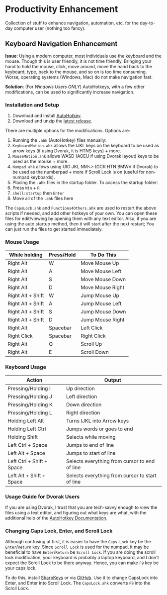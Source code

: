# Productivity Enhancement

Collection of stuff to enhance navigation, automation, etc. for the day-to-day computer user (nothing too fancy).

## Keyboard Navigation Enhancement

**Issue**:
Using a modern computer, most individuals use the keyboard and the mouse. 
Though this is user friendly, it is not time friendly. 
Bringing your hand to hold the mouse, click, move around, move the hand back to the keyboard, type, back to the mouse, and so on is too time consuming. 
Worse, operating systems (Windows, Mac) do not make navigation fast.

**Solution**:
(For *Windows Users ONLY*) AutoHotkeys, with a few other modifications, can be used to significantly increase navigation.

### Installation and Setup

1. Download and install [AutoHotkey](https://www.autohotkey.com).
2. Download and unzip the [latest release](https://github.com/TiberiusDreadnought/ProductivityEnhancement/releases/).

There are multiple options for the modifications.
Options are:

1. Running the `.ahk` (AutoHotkey) files manually:
  1. `KeyboardMotion.ahk` allows the IJKL keys on the keyboard to be used as arrow keys (if using Dvorak, it is HTNS keys) + more.
  2. `MouseMotion.ahk` allows WASD (AOEU if using Dvorak layout) keys to be used as the mouse + more.
  3. `Numpad.ahk` allows using UIO JKL NM<> (GCR HTN BMWV if Dvorak) to be used as the numberpad + more if Scroll Lock is on (useful for non-numpad keyboards).
2. Placing the `.ahk` files in the startup folder. To access the startup folder:
  1. Press `Win` + `R`
  2. `shell:startup` then `Enter`
  3. Move all of the `.ahk` files here

The `CapsLock.ahk` and `Functions4Others.ahk` are used to restart the above scripts if needed, and add other hotkeys of your own.
You can open these files for edit/viewing by opening them with any text editor.
Also, if you are using the auto startup method, then it will start after the next restart;
You can just run the files to get started immediately.

### Mouse Usage

| While holding     | Press/Hold | To Do This       |
| ----------------- | ---------- | ---------------- |
| Right Alt         | W          | Move Mouse Up    |
| Right Alt         | A          | Move Mouse Left  |
| Right Alt         | S          | Move Mouse Down  |
| Right Alt         | D          | Move Mouse Right |
| Right Alt + Shift | W          | Jump Mouse Up    |
| Right Alt + Shift | A          | Jump Mouse Left  |
| Right Alt + Shift | S          | Jump Mouse Down  |
| Right Alt + Shift | D          | Jump Mouse Right |
| Right Alt         | Spacebar   | Left Click       |
| Right Click       | Spacebar   | Right Click      |
| Right Alt         | Q          | Scroll Up        |
| Right Alt         | E          | Scroll Down      |

### Keyboard Usage

| Action                    | Output                                          |
| ------------------------- | ----------------------------------------------- |
| Pressing/Holding I        | Up direction                                    |
| Pressing/Holding J        | Left direction                                  |
| Pressing/Holding K        | Down direction                                  |
| Pressing/Holding L        | Right direction                                 |
| Holding Left Alt          | Turns IJKL into Arrow keys                      |
| Holding Left Ctrl         | Jumps words or goes to end                      |
| Holding Shift             | Selects while moving                            |
| Left Ctrl + Space         | Jumps to end of line                            |
| Left Alt + Space          | Jumps to start of line                          |
| Left Ctrl + Shift + Space | Selects everything from cursor to end of line   |
| Left Alt + Shift + Space  | Selects everything from cursor to start of line |

### Usage Guide for Dvorak Users

If you are using Dvorak, I trust that you are tech-savvy enough to view the files using a text editor,
and figuring out what keys are what, with the additional help of the [AutoHotkey Documentation](https://www.autohotkey.com/docs/v1/).

### Changing Caps Lock, Enter, and Scroll Lock

Although confusing at first, it is easier to have the `Caps Lock` key be the `Enter`/`Return` key.
Since `Scroll Lock` is used for the numpad, it may be beneficial to have `Enter`/`Return` be `Scroll Lock`.
If you are doing the scroll lock modification, your keyboard is probably a laptop keyboard, and I don't expect the Scroll Lock
to be there anyway. Hence, you can make `F9` key be your caps lock.

To do this, install [SharpKeys](https://apps.microsoft.com/store/detail/sharpkeys/XPFFCG7M673D4F) or via [GitHub](https://github.com/randyrants/sharpkeys/releases).
Use it to change CapsLock into Enter, and Enter into Scroll Lock. The `CapsLock.ahk` converts `F9` into the Scroll Lock.

